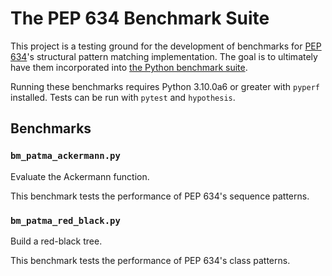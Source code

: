 The PEP 634 Benchmark Suite
===========================

This project is a testing ground for the development of benchmarks for
[PEP 634](https://www.python.org/dev/peps/pep-0634)'s structural pattern
matching implementation.  The goal is to ultimately have them incorporated into
[the Python benchmark suite](https://github.com/python/pyperformance).

Running these benchmarks requires Python 3.10.0a6 or greater with `pyperf`
installed.  Tests can be run with `pytest` and `hypothesis`.


Benchmarks
----------

### `bm_patma_ackermann.py`

Evaluate the Ackermann function.

This benchmark tests the performance of PEP 634's sequence patterns.


### `bm_patma_red_black.py`

Build a red-black tree.

This benchmark tests the performance of PEP 634's class patterns.
